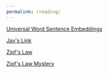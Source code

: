 ```yaml
---
permalink: /reading/
---
```


[Universal Word Sentence Embeddings](https://medium.com/huggingface/universal-word-sentence-embeddings-ce48ddc8fc3a)


[Jay's Link](https://thegradient.pub/frontiers-of-generalization-in-natural-language-processing/)


[Zipf's Law](https://www.youtube.com/watch?v=WYO8Rc4JB_Y&t=553s)


[Zipf's Law Mystery](https://www.youtube.com/watch?v=fCn8zs912OE)
